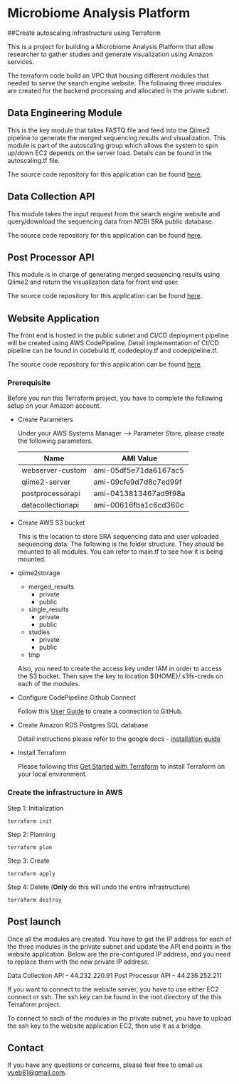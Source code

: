 # Microbiome Analysis Platform 

##Create autoscaling infrastructure using Terraform

This is a project for building a Microbiome Analysis Platform that allow researcher to gather studies and generate visualization using Amazon services.

The terraform code build an VPC that housing different modules that needed to serve the search engine website. The following three modules are created for the backend processing and allocated in the private subnet.

## Data Engineering Module
This is the key module that takes FASTQ file and feed into the Qiime2 pipeline to generate the merged sequencing results and visualization. This module is part of the autoscaling group which allows the system to spin up/down EC2 depends on the server load. Details can be found in the autoscaling.tf file.

The source code repository for this application can be found [here](https://github.com/ufuktepe/DataEngineering.git).

## Data Collection API
This module takes the input request from the search engine website and query/download the sequencing data from NCBI SRA public database.

The source code repository for this application can be found [here](https://github.com/ufuktepe/DataCollectionService.git).

## Post Processor API
This module is in charge of generating merged sequencing results using Qiime2 and return the visualization data for front end user.

The source code repository for this application can be found [here](https://github.com/ufuktepe/PostProcessorService.git).

## Website Application
The front end is hosted in the public subnet and CI/CD deployment pipeline will be created using AWS CodePipeline. Detail implementation of CI/CD pipeline can be found in codebuild.tf, codedeploy.tf and codepipeline.tf.

The source code repository for this application can be found [here](https://github.com/aikene/microbiome-project-ui.git). 

### Prerequisite
Before you run this Terraform project, you have to complete the following setup on your Amazon account.

* Create Parameters
  
  Under your AWS Systems Manager --> Parameter Store, please create the following parameters.

  | Name | AMI Value
  | --- | --- |
  | webserver-custom | ami-05df5e71da6167ac5
  | qiime2-server | ami-09cfe9d7d8c7ed99f
  | postprocessorapi | ami-0413813467ad9f98a
  | datacollectionapi | ami-00616fba1c6cd360c

* Create AWS S3 bucket
  
    This is the location to store SRA sequencing data and user uploaded sequencing data. The following is the folder structure. They should be mounted to all modules. You can refer to main.tf to see how it is being mounted.

 * qiime2storage
   * merged_results
     * private
     * public
   * single_results
     * private
     * public
   * studies
     * private
     * public
   * tmp

    Also, you need to create the access key under IAM in order to access the S3 bucket. Then save the key to location ${HOME}/.s3fs-creds on each of the modules.

* Configure CodePipeline Github Connect

    Follow this [User Guide](https://docs.aws.amazon.com/codepipeline/latest/userguide/connections-github.html) to create a connection to GitHub.

  
* Create Amazon RDS Postgres SQL database
  
    Detail instructions please refer to the google docs - [installation guide](https://docs.google.com/document/d/1gL4s6Z-kJS-T4UwjMmZ4GmE19DowJU5gpLapLXwsrKk/edit?usp=sharing) 


* Install Terraform
  
    Please following this [Get Started with Terraform](https://developer.hashicorp.com/terraform/tutorials/aws-get-started/install-cli) to install Terraform on your local environment.

### Create the infrastructure in AWS

Step 1: Initialization
```
terraform init
```

Step 2: Planning
```
terraform plan
```

Step 3: Create
```
terraform apply
```

Step 4: Delete (**Only** do this will undo the entire infrastructure)
```
terraform destroy
```

## Post launch 
Once all the modules are created. You have to get the IP address for each of the three modules in the private subnet and update the API end points in the website application. Below are the pre-configured IP address, and you need to replace them with the new private IP address.

Data Collection API - 44.232.220.91
Post Processor API - 44.236.252.211

If you want to connect to the website server, you have to use either EC2 connect or ssh. The ssh key can be found in the root directory of the this Terraform project.

To connect to each of the modules in the private subnet, you have to upload the ssh key to the website application EC2, then use it as a bridge.

## Contact
If you have any questions or concerns, please feel free to email us yueb81@gmail.com.
